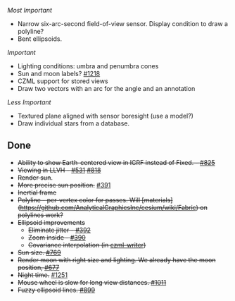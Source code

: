 *Most Important*

* Narrow six-arc-second field-of-view sensor.  Display condition to draw a polyline?
* Bent ellipsoids.

*Important*

* Lighting conditions: umbra and penumbra cones
* Sun and moon labels? [#1218](https://github.com/AnalyticalGraphicsInc/cesium/issues/1218)
* CZML support for stored views
* Draw two vectors with an arc for the angle and an annotation

*Less Important*

* Textured plane aligned with sensor boresight (use a model?)
* Draw individual stars from a database.

## Done
* ~~Ability to show Earth-centered view in ICRF instead of Fixed. - [#825](https://github.com/AnalyticalGraphicsInc/cesium/issues/825)~~
* ~~Viewing in LLVH - [#531](https://github.com/AnalyticalGraphicsInc/cesium/issues/531) [#818](https://github.com/AnalyticalGraphicsInc/cesium/issues/818)~~
* ~~Render sun~~.
* ~~More precise sun position.~~ [#391](https://github.com/AnalyticalGraphicsInc/cesium/issues/391)
* ~~Inertial frame~~
* ~~Polyline - per-vertex color for passes.  Will [materials] (https://github.com/AnalyticalGraphicsInc/cesium/wiki/Fabric) on polylines work?~~
* ~~Ellipsoid improvements~~
   * ~~Eliminate jitter - [#392](https://github.com/AnalyticalGraphicsInc/cesium/issues/392)~~
   * ~~Zoom inside - [#390](https://github.com/AnalyticalGraphicsInc/cesium/issues/390)~~
   * ~~Covariance interpolation (in [czml-writer](https://github.com/AnalyticalGraphicsInc/czml-writer))~~
* ~~Sun size. [#769](https://github.com/AnalyticalGraphicsInc/cesium/issues/769)~~
* ~~Render moon with right size and lighting.  We already have the moon position, [#677](https://github.com/AnalyticalGraphicsInc/cesium/pull/677)~~
* ~~Night time.~~ [#1251](https://github.com/AnalyticalGraphicsInc/cesium/pull/1251)
* ~~Mouse wheel is slow for long view distances. [#1011](https://github.com/AnalyticalGraphicsInc/cesium/issues/1011)~~
* ~~Fuzzy ellipsoid lines.  [#899](https://github.com/AnalyticalGraphicsInc/cesium/issues/899)~~

